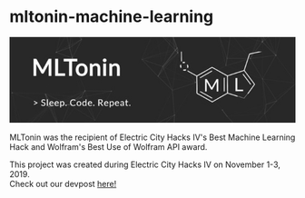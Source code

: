 # mltonin-machine-learning
<p align="center">
  <img src="banner.jpg">
</p>

MLTonin was the recipient of Electric City Hacks IV's Best Machine Learning Hack and Wolfram's Best Use of Wolfram API award.

This project was created during Electric City Hacks IV on November 1-3, 2019.  
Check out our devpost [here!](https://devpost.com/software/mltonin-frontend)
